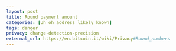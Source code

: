 ```yaml
---
layout: post
title: Round payment amount
categories: [Uh oh address likely known]
tags: danger
privacy: change-detection-precision
external_url: https://en.bitcoin.it/wiki/Privacy#Round_numbers
---
```

